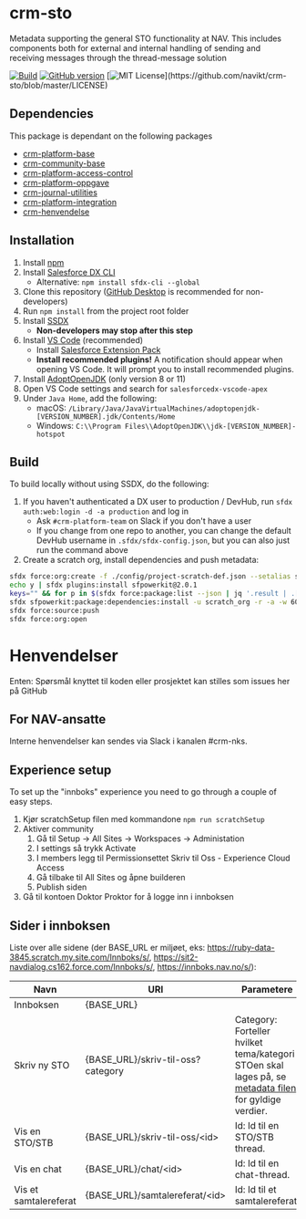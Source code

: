 # crm-sto

Metadata supporting the general STO functionality at NAV. This includes components both for external and internal handling of sending and receiving messages through the thread-message solution

[![Build](https://github.com/navikt/crm-sto/workflows/%5BPUSH%5D%20Create%20Package/badge.svg)](https://github.com/navikt/crm-sto/actions?query=workflow%3Acreate)
[![GitHub version](https://badgen.net/github/release/navikt/crm-sto/stable)](https://github.com/navikt/crm-sto)
[![MIT License](https://img.shields.io/apm/l/atomic-design-ui.svg?)](https://github.com/navikt/crm-sto/blob/master/LICENSE)

## Dependencies

This package is dependant on the following packages

-   [crm-platform-base](https://github.com/navikt/crm-platform-base)
-   [crm-community-base](https://github.com/navikt/crm-community-base)
-   [crm-platform-access-control](https://github.com/navikt/crm-platform-access-control)
-   [crm-platform-oppgave](https://github.com/navikt/crm-platform-oppgave)
-   [crm-journal-utilities](https://github.com/navikt/crm-journal-utilities)
-   [crm-platform-integration](https://github.com/navikt/crm-platform-integration)
-   [crm-henvendelse](https://github.com/navikt/crm-henvendelse)

## Installation

1. Install [npm](https://nodejs.org/en/download/)
1. Install [Salesforce DX CLI](https://developer.salesforce.com/tools/sfdxcli)
    - Alternative: `npm install sfdx-cli --global`
1. Clone this repository ([GitHub Desktop](https://desktop.github.com) is recommended for non-developers)
1. Run `npm install` from the project root folder
1. Install [SSDX](https://github.com/navikt/ssdx)
    - **Non-developers may stop after this step**
1. Install [VS Code](https://code.visualstudio.com) (recommended)
    - Install [Salesforce Extension Pack](https://marketplace.visualstudio.com/items?itemName=salesforce.salesforcedx-vscode)
    - **Install recommended plugins!** A notification should appear when opening VS Code. It will prompt you to install recommended plugins.
1. Install [AdoptOpenJDK](https://adoptopenjdk.net) (only version 8 or 11)
1. Open VS Code settings and search for `salesforcedx-vscode-apex`
1. Under `Java Home`, add the following:
    - macOS: `/Library/Java/JavaVirtualMachines/adoptopenjdk-[VERSION_NUMBER].jdk/Contents/Home`
    - Windows: `C:\\Program Files\\AdoptOpenJDK\\jdk-[VERSION_NUMBER]-hotspot`

## Build

To build locally without using SSDX, do the following:

1. If you haven't authenticated a DX user to production / DevHub, run `sfdx auth:web:login -d -a production` and log in
    - Ask `#crm-platform-team` on Slack if you don't have a user
    - If you change from one repo to another, you can change the default DevHub username in `.sfdx/sfdx-config.json`, but you can also just run the command above
1. Create a scratch org, install dependencies and push metadata:

```bash
sfdx force:org:create -f ./config/project-scratch-def.json --setalias scratch_org --durationdays 1 --setdefaultusername
echo y | sfdx plugins:install sfpowerkit@2.0.1
keys="" && for p in $(sfdx force:package:list --json | jq '.result | .[].Name' -r); do keys+=$p":{key} "; done
sfdx sfpowerkit:package:dependencies:install -u scratch_org -r -a -w 60 -k ${keys}
sfdx force:source:push
sfdx force:org:open
```
# Henvendelser

Enten:
Spørsmål knyttet til koden eller prosjektet kan stilles som issues her på GitHub

## For NAV-ansatte

Interne henvendelser kan sendes via Slack i kanalen #crm-nks.

## Experience setup

To set up the "innboks" experience you need to go through a couple of easy steps.

1. Kjør scratchSetup filen med kommandone `npm run scratchSetup`
1. Aktiver community
    1. Gå til Setup -> All Sites -> Workspaces -> Administation
    1. I settings så trykk Activate
    1. I members legg til Permissionsettet Skriv til Oss - Experience Cloud Access
    1. Gå tilbake til All Sites og åpne builderen
    1. Publish siden
1. Gå til kontoen Doktor Proktor for å logge inn i innboksen

## Sider i innboksen

Liste over alle sidene (der BASE_URL er miljøet, eks: https://ruby-data-3845.scratch.my.site.com/Innboks/s/, https://sit2-navdialog.cs162.force.com/Innboks/s/, https://innboks.nav.no/s/):

| Navn                  | URl                               | Parametere                                                                                                                                                                                      |
| --------------------- | --------------------------------- | ----------------------------------------------------------------------------------------------------------------------------------------------------------------------------------------------- |
| Innboksen             | {BASE_URL}                        |                                                                                                                                                                                                 |
| Skriv ny STO          | {BASE_URL}/skriv-til-oss?category | Category: Forteller hvilket tema/kategori STOen skal lages på, se [metadata filen](force-app/main/default/objects/STO_Category__mdt/fields/STO_Category__c.field-meta.xml) for gyldige verdier. |
| Vis en STO/STB        | {BASE_URL}/skriv-til-oss/&lt;id>  | Id: Id til en STO/STB thread.                                                                                                                                                                   |
| Vis en chat           | {BASE_URL}/chat/&lt;id>           | Id: Id til en chat-thread.                                                                                                                                                                      |
| Vis et samtalereferat | {BASE_URL}/samtalereferat/&lt;id> | Id: Id til et samtalereferat.                                                                                                                                                                   |
